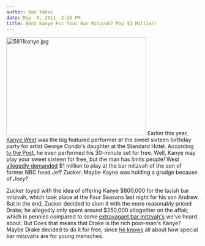 ```yaml
---
author: Ben Yakas
date: May  8, 2011  2:25 PM
title: Want Kanye For Your Bar Mitzvah? Pay $1 Million!
---
```


<p><span class="mt-enclosure mt-enclosure-image" style="display: inline;"> <img alt="5811kanye.jpg" src="https://web.archive.org/web/20110811135945im_/http://gothamist.com/attachments/byakas/5811kanye.jpg" width="365" height="256" class="image-left"> </span>Earlier this year, <a href="https://web.archive.org/web/20110811135945/http://gothamist.com/tags/kanyewest">Kanye West</a> was the big featured performer at the sweet sixteen birthday party for artist George Condo&apos;s daughter at the Standard Hotel. According <a href="https://web.archive.org/web/20110811135945/http://www.nypost.com/p/pagesix/gift_from_kanye_pqz000OEoUR3MlowmHod7K">to the Post</a>, he even performed his 30-minute set for free. Well, Kanye may play your sweet sixteen for free, but the man has limits people! West <a href="https://web.archive.org/web/20110811135945/http://www.nypost.com/p/pagesix/kanye_demand_nixed_ETOk0JDggw9g1yfec8b8BN">allegedly demanded</a> $1 million to play at the bar mitzvah of the son of former NBC head Jeff Zucker. Maybe Kayne was holding a grudge because of <em>Joey</em>?</p>

<p>Zucker toyed with the idea of offering Kanye $800,000 for the lavish bar mitzvah, which took place at the Four Seasons last night for his son Andrew. But in the end, Zucker decided to slum it with the more reasonably priced Drake; he allegedly only spent around $250,000 altogether on the affair, which is pennies compared to some <a href="https://web.archive.org/web/20110811135945/http://gothamist.com/2010/04/19/have_bar_mitvah_parties_gotten_too.php">extravagant bar mitzvah&apos;s</a> we&apos;ve heard about. But Does that means that Drake is the rich poor-man&apos;s Kanye? Maybe Drake decided to do it for free, since <a href="https://web.archive.org/web/20110811135945/http://www.jewishfamilyservice.net/half-jewish/rapper-drake-talks-about-his-bar-mitzvah">he knows</a> all about how special bar mitzvahs are for young mensches. </p>